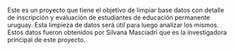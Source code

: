 Este es un proyecto que tiene el objetivo de limpiar base datos con detalle de inscripción y evaluación de estudiantes de educación permanente uruguay.
Esta limpieza de datos será útil para luego analizar los mismos.
Estos datos fueron obtenidos por Silvana Masciadri que es la investigadora principal de este proyecto. 
